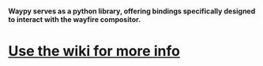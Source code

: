 #### Waypy serves as a python library, offering bindings specifically designed to interact with the wayfire compositor.

# [Use the wiki for more info](https://github.com/killown/waypy/wiki)
